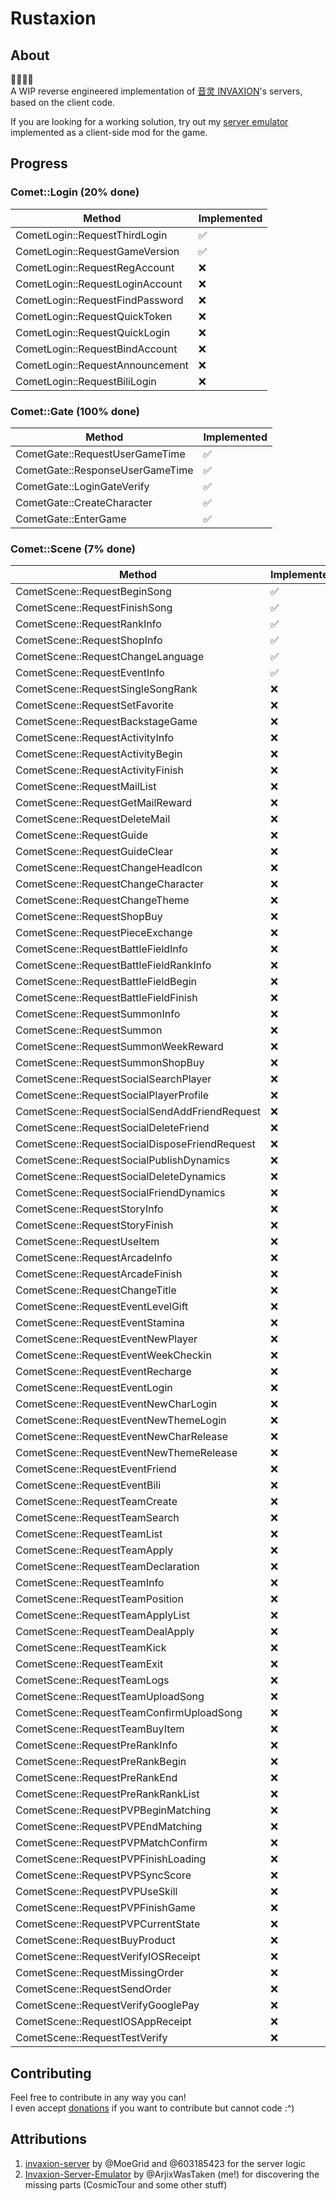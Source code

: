 # Rustaxion

## About

🚧🚧🚧🚧 <br />
A WIP reverse engineered implementation of [音灵 INVAXION](https://store.steampowered.com/app/921630/_INVAXION/)'s servers, based on the client code.

If you are looking for a working solution, try out my [server emulator](https://github.com/Invaxion-Server-Emulator/invaxion-server-emulator) implemented as a client-side mod for the game.

<!-- progress-start -->
## Progress

### Comet::Login (20% done)

| Method | Implemented |
| --------- | ------- |
| CometLogin::RequestThirdLogin | ✅ |
| CometLogin::RequestGameVersion | ✅ |
| CometLogin::RequestRegAccount | ❌ |
| CometLogin::RequestLoginAccount | ❌ |
| CometLogin::RequestFindPassword | ❌ |
| CometLogin::RequestQuickToken | ❌ |
| CometLogin::RequestQuickLogin | ❌ |
| CometLogin::RequestBindAccount | ❌ |
| CometLogin::RequestAnnouncement | ❌ |
| CometLogin::RequestBiliLogin | ❌ |

### Comet::Gate (100% done)

| Method | Implemented |
| --------- | ------- |
| CometGate::RequestUserGameTime | ✅ |
| CometGate::ResponseUserGameTime | ✅ |
| CometGate::LoginGateVerify | ✅ |
| CometGate::CreateCharacter | ✅ |
| CometGate::EnterGame | ✅ |

### Comet::Scene (7% done)

| Method | Implemented |
| --------- | ------- |
| CometScene::RequestBeginSong | ✅ |
| CometScene::RequestFinishSong | ✅ |
| CometScene::RequestRankInfo | ✅ |
| CometScene::RequestShopInfo | ✅ |
| CometScene::RequestChangeLanguage | ✅ |
| CometScene::RequestEventInfo | ✅ |
| CometScene::RequestSingleSongRank | ❌ |
| CometScene::RequestSetFavorite | ❌ |
| CometScene::RequestBackstageGame | ❌ |
| CometScene::RequestActivityInfo | ❌ |
| CometScene::RequestActivityBegin | ❌ |
| CometScene::RequestActivityFinish | ❌ |
| CometScene::RequestMailList | ❌ |
| CometScene::RequestGetMailReward | ❌ |
| CometScene::RequestDeleteMail | ❌ |
| CometScene::RequestGuide | ❌ |
| CometScene::RequestGuideClear | ❌ |
| CometScene::RequestChangeHeadIcon | ❌ |
| CometScene::RequestChangeCharacter | ❌ |
| CometScene::RequestChangeTheme | ❌ |
| CometScene::RequestShopBuy | ❌ |
| CometScene::RequestPieceExchange | ❌ |
| CometScene::RequestBattleFieldInfo | ❌ |
| CometScene::RequestBattleFieldRankInfo | ❌ |
| CometScene::RequestBattleFieldBegin | ❌ |
| CometScene::RequestBattleFieldFinish | ❌ |
| CometScene::RequestSummonInfo | ❌ |
| CometScene::RequestSummon | ❌ |
| CometScene::RequestSummonWeekReward | ❌ |
| CometScene::RequestSummonShopBuy | ❌ |
| CometScene::RequestSocialSearchPlayer | ❌ |
| CometScene::RequestSocialPlayerProfile | ❌ |
| CometScene::RequestSocialSendAddFriendRequest | ❌ |
| CometScene::RequestSocialDeleteFriend | ❌ |
| CometScene::RequestSocialDisposeFriendRequest | ❌ |
| CometScene::RequestSocialPublishDynamics | ❌ |
| CometScene::RequestSocialDeleteDynamics | ❌ |
| CometScene::RequestSocialFriendDynamics | ❌ |
| CometScene::RequestStoryInfo | ❌ |
| CometScene::RequestStoryFinish | ❌ |
| CometScene::RequestUseItem | ❌ |
| CometScene::RequestArcadeInfo | ❌ |
| CometScene::RequestArcadeFinish | ❌ |
| CometScene::RequestChangeTitle | ❌ |
| CometScene::RequestEventLevelGift | ❌ |
| CometScene::RequestEventStamina | ❌ |
| CometScene::RequestEventNewPlayer | ❌ |
| CometScene::RequestEventWeekCheckin | ❌ |
| CometScene::RequestEventRecharge | ❌ |
| CometScene::RequestEventLogin | ❌ |
| CometScene::RequestEventNewCharLogin | ❌ |
| CometScene::RequestEventNewThemeLogin | ❌ |
| CometScene::RequestEventNewCharRelease | ❌ |
| CometScene::RequestEventNewThemeRelease | ❌ |
| CometScene::RequestEventFriend | ❌ |
| CometScene::RequestEventBili | ❌ |
| CometScene::RequestTeamCreate | ❌ |
| CometScene::RequestTeamSearch | ❌ |
| CometScene::RequestTeamList | ❌ |
| CometScene::RequestTeamApply | ❌ |
| CometScene::RequestTeamDeclaration | ❌ |
| CometScene::RequestTeamInfo | ❌ |
| CometScene::RequestTeamPosition | ❌ |
| CometScene::RequestTeamApplyList | ❌ |
| CometScene::RequestTeamDealApply | ❌ |
| CometScene::RequestTeamKick | ❌ |
| CometScene::RequestTeamExit | ❌ |
| CometScene::RequestTeamLogs | ❌ |
| CometScene::RequestTeamUploadSong | ❌ |
| CometScene::RequestTeamConfirmUploadSong | ❌ |
| CometScene::RequestTeamBuyItem | ❌ |
| CometScene::RequestPreRankInfo | ❌ |
| CometScene::RequestPreRankBegin | ❌ |
| CometScene::RequestPreRankEnd | ❌ |
| CometScene::RequestPreRankRankList | ❌ |
| CometScene::RequestPVPBeginMatching | ❌ |
| CometScene::RequestPVPEndMatching | ❌ |
| CometScene::RequestPVPMatchConfirm | ❌ |
| CometScene::RequestPVPFinishLoading | ❌ |
| CometScene::RequestPVPSyncScore | ❌ |
| CometScene::RequestPVPUseSkill | ❌ |
| CometScene::RequestPVPFinishGame | ❌ |
| CometScene::RequestPVPCurrentState | ❌ |
| CometScene::RequestBuyProduct | ❌ |
| CometScene::RequestVerifyIOSReceipt | ❌ |
| CometScene::RequestMissingOrder | ❌ |
| CometScene::RequestSendOrder | ❌ |
| CometScene::RequestVerifyGooglePay | ❌ |
| CometScene::RequestIOSAppReceipt | ❌ |
| CometScene::RequestTestVerify | ❌ |

<!-- progress-end -->

## Contributing

Feel free to contribute in any way you can! <br />
I even accept [donations](https://github.com/sponsors/ArjixWasTaken) if you want to contribute but cannot code :^)

## Attributions

1. [invaxion-server](https://github.com/603185423/invaxion-server) by @MoeGrid and @603185423 for the server logic
2. [Invaxion-Server-Emulator](https://github.com/Invaxion-Server-Emulator/invaxion-server-emulator) by @ArjixWasTaken (me!) for discovering the missing parts (CosmicTour and some other stuff)
